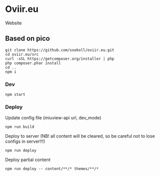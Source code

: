 # Oviir.eu

Website

## Based on pico

```
git clone https://github.com/sookoll/oviir.eu.git
cd oviir.eu/src
curl -sSL https://getcomposer.org/installer | php
php composer.phar install
cd ..
npm i
```
### Dev

```
npm start
```

### Deploy

Update config file (miuview-api url, dev_mode)
```
npm run build
```
Deploy to server (NB! all content will be cleared, so be careful not to lose configs in server!!!)
```
npm run deploy
```
Deploy partial content
```
npm run deploy -- content/**/* themes/**/*
```
